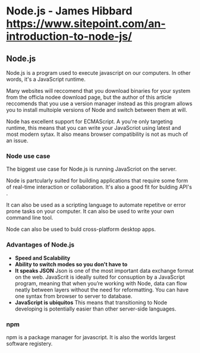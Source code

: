 # Node.js - James Hibbard <https://www.sitepoint.com/an-introduction-to-node-js/>

## Node.js

Node.js is a program used to execute javascript on our computers. In other words, it's a JavaScript runtime.

Many websites will reccomend that you download binaries for your system from the officla nodee download page, but the author of this article reccomends that you use a version manager instead as this program allows you to install multoiple versions of Node and switch between them at will.

Node has excellent support for ECMAScript. A you're only targeting runtime, this means that you can write your JavaScriot using latest and most modern sytax. It also means browser compatibility is not as much of an issue.

### Node use case

The biggest use case for Node.js is running JavaScriot on the server.

Node is partcularly suited for building applications that require some form of real-time interaction or collaboration. It's also a good fit for bulding API's .

It can also be used as a scripting language to automate repetitve or error prone tasks on your computer. It can also be used to write your own command line tool.

Node can also be used to buld cross-platform desktop apps.

### Advantages of Node.js

* **Speed and Scalability**
* **Ability to switch modes so you don't have to**
* **It speaks JSON** Json is one of the most important data exchange format on the web. JavaScrit is ideally suited for consuption by a JavaScript program, meaning that when you’re working with Node, data can flow neatly between layers without the need for reformatting. You can have one syntax from browser to server to database.
* **JavaScript is ubiquitos** This means that transitioning to Node developing is potentially easier than other server-side languages.



### npm

npm is a package manager for javascript. It is also the worlds largest software registery.





